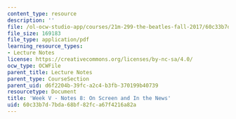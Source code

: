 ```yaml
---
content_type: resource
description: ''
file: /ol-ocw-studio-app/courses/21m-299-the-beatles-fall-2017/60c33b7d7bda68bf82fca67f4216a82a_MIT21M_299F17_Notes08.pdf
file_size: 169183
file_type: application/pdf
learning_resource_types:
- Lecture Notes
license: https://creativecommons.org/licenses/by-nc-sa/4.0/
ocw_type: OCWFile
parent_title: Lecture Notes
parent_type: CourseSection
parent_uid: d6f2204b-39fc-a2c4-b3fb-370199b40739
resourcetype: Document
title: 'Week V - Notes 8: On Screen and In the News'
uid: 60c33b7d-7bda-68bf-82fc-a67f4216a82a
---
```

